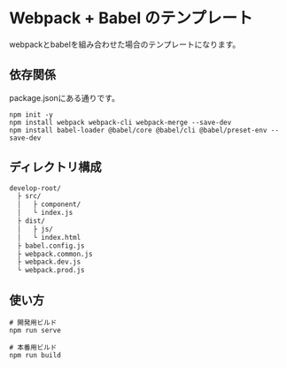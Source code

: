 # Webpack + Babel のテンプレート

webpackとbabelを組み合わせた場合のテンプレートになります。

## 依存関係

package.jsonにある通りです。

```terminal
npm init -y
npm install webpack webpack-cli webpack-merge --save-dev
npm install babel-loader @babel/core @babel/cli @babel/preset-env --save-dev
```

## ディレクトリ構成


```txt
develop-root/
  ├ src/
  │   ├ component/
  │   └ index.js 
  ├ dist/
  │   ├ js/
  │   └ index.html
  ├ babel.config.js
  ├ webpack.common.js
  ├ webpack.dev.js
  └ webpack.prod.js
```

## 使い方

```terminal
# 開発用ビルド
npm run serve

# 本番用ビルド
npm run build
```
